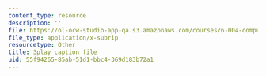 ```yaml
---
content_type: resource
description: ''
file: https://ol-ocw-studio-app-qa.s3.amazonaws.com/courses/6-004-computation-structures-spring-2017/55f9426585ab51d1bbc4369d183b72a1_zZfr7Zqfqm4.vtt
file_type: application/x-subrip
resourcetype: Other
title: 3play caption file
uid: 55f94265-85ab-51d1-bbc4-369d183b72a1
---
```

